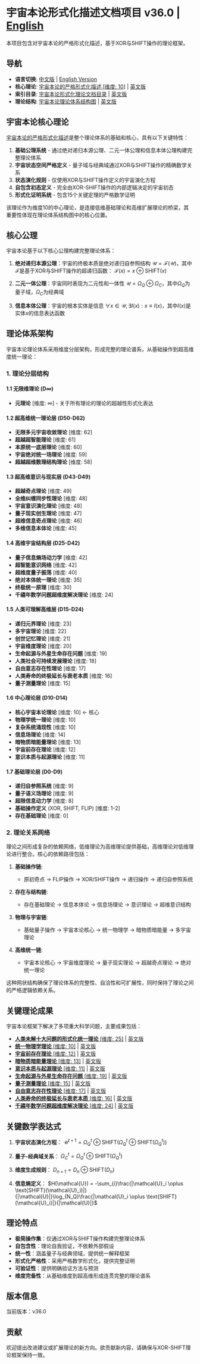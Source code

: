 # 宇宙本论形式化描述文档项目 v36.0 | [English](README_en.md)

本项目包含对宇宙本论的严格形式化描述，基于XOR与SHIFT操作的理论框架。

## 导航
- **语言切换**: [中文版](README.md) | [English Version](README_en.md)
- **核心理论**: [宇宙本论的严格形式化描述 [维度: 10]](formal_theory/formal_theory_cosmic_ontology.md) | [英文版](formal_theory/formal_theory_cosmic_ontology_en.md)
- **索引目录**: [宇宙本论形式化理论文档目录](formal_theory.md) | [英文版](formal_theory_en.md)
- **理论结构**: [宇宙本论理论体系结构图](formal_theory_graph.md) | [英文版](formal_theory_graph_en.md)

## 宇宙本论核心理论

[宇宙本论的严格形式化描述](formal_theory/formal_theory_cosmic_ontology.md)是整个理论体系的基础和核心，具有以下关键特性：

1. **基础公理系统** - 通过绝对递归本源公理、二元一体公理和信息本体公理构建完整理论体系
2. **宇宙状态空间严格定义** - 量子域与经典域通过XOR与SHIFT操作的精确数学关系
3. **状态演化规则** - 仅使用XOR与SHIFT操作定义的宇宙演化方程
4. **自包含初态定义** - 完全由XOR-SHIFT操作的内部逻辑决定的宇宙初态
5. **形式化证明系统** - 包含15个关键定理的严格数学证明

该理论作为维度10的中心理论，是连接低维基础理论和高维扩展理论的桥梁，其重要性体现在理论体系结构图中的核心位置。

## 核心公理

宇宙本论基于以下核心公理构建完整理论体系：

1. **绝对递归本源公理**：宇宙的终极本质是绝对递归自参照结构
   $`\mathcal{U} = \mathcal{F}(\mathcal{U})`$，其中$`\mathcal{F}`$是基于XOR与SHIFT操作的超递归函数：
   $`\mathcal{F}(x) = x \oplus \text{SHIFT}(x)`$

2. **二元一体公理**：宇宙同时表现为二元性和一体性
   $`\mathcal{U} = \Omega_Q \oplus \Omega_C`$，其中$`\Omega_Q`$为量子域，$`\Omega_C`$为经典域

3. **信息本体公理**：宇宙的根本实体是信息
   $`\forall x \in \mathcal{U}, \exists I(x) : x \equiv I(x)`$，其中$`I(x)`$是实体$`x`$的信息表达函数

## 理论体系架构

宇宙本论理论体系采用维度分层架构，形成完整的理论谱系，从基础操作到超高维度统一理论：

### 1. 理论分层结构

#### 1.1 无限维理论 (D∞)
- **元理论** [维度: ∞] - 关于所有理论的理论的超越性形式化表达

#### 1.2 超高维统一理论层 (D50-D62)
- **无限多元宇宙收敛理论** [维度: 62]
- **超越超智能理论** [维度: 61]
- **本原统一底层理论** [维度: 60]
- **宇宙绝对统一场理论** [维度: 59]
- **超越超维数理结构理论** [维度: 58]

#### 1.3 超高维意识与现实层 (D43-D49)
- **超越奇点理论** [维度: 49]
- **全维纠缠同步性理论** [维度: 48]
- **宇宙意识演化理论** [维度: 48]
- **量子现实创生理论** [维度: 47]
- **超维信息奇点理论** [维度: 46]
- **多维信息本体论** [维度: 45]

#### 1.4 高维宇宙结构层 (D25-D42)
- **量子信息熵场动力学** [维度: 42]
- **超智能意识网络** [维度: 42]
- **超维度量子振荡** [维度: 40]
- **绝对本体统一理论** [维度: 35]
- **终极统一原理** [维度: 30]
- **千禧年数学问题超维度解决理论** [维度: 24]

#### 1.5 人类可理解高维层 (D15-D24)
- **递归元界理论** [维度: 23]
- **多宇宙理论** [维度: 22]
- **创世记忆理论** [维度: 21]
- **宇宙维度理论** [维度: 20]
- **生命起源与外星生命存在问题** [维度: 19]
- **人类社会可持续发展理论** [维度: 18]
- **自由意志存在性理论** [维度: 17]
- **人类寿命的终极延长与衰老本质** [维度: 16]
- **量子测量理论** [维度: 15]

#### 1.6 中心理论层 (D10-D14)
- **核心宇宙本论理论** [维度: 10] ← 核心
- **物理学统一理论** [维度: 10]
- **复杂系统涌现性** [维度: 10]
- **信息场理论** [维度: 14]
- **暗物质暗能量理论** [维度: 13]
- **宇宙前存在理论** [维度: 12]
- **意识本质与起源理论** [维度: 11]

#### 1.7 基础理论层 (D0-D9)
- **递归自参照系统** [维度: 9]
- **量子语义场理论** [维度: 9]
- **超限信息动力学** [维度: 8]
- **基础操作定义** (XOR, SHIFT, FLIP) [维度: 1-2]
- **存在基础理论** [维度: 0]

### 2. 理论关系网络

理论之间形成复杂的依赖网络，低维理论为高维理论提供基础，高维理论对低维理论进行整合。核心的依赖路径包括：

1. **基础操作链**: 
   - 原初奇点 → FLIP操作 → XOR/SHIFT操作 → 递归操作 → 递归自参照系统

2. **存在与结构链**:
   - 存在基础理论 → 信息本体论 → 信息场理论 → 意识理论 → 超维意识结构

3. **物理与宇宙链**:
   - 基础量子操作 → 宇宙本论核心 → 统一物理学 → 暗物质暗能量 → 多宇宙理论

4. **高维统一链**:
   - 宇宙本论核心 → 宇宙维度理论 → 量子现实理论 → 超越奇点理论 → 绝对统一理论

这种网状结构确保了理论体系的完整性、自洽性和可扩展性，同时保持了理论之间的严格逻辑依赖关系。

## 关键理论成果

宇宙本论框架下解决了多项重大科学问题，主要成果包括：

- [**人类未解十大问题的形式化统一理论** [维度: 25]](formal_theory/formal_theory_unsolved_problems.md) | [英文版](formal_theory/formal_theory_unsolved_problems_en.md)
- [**统一物理学理论** [维度: 10]](formal_theory/formal_theory_unified_physics.md) | [英文版](formal_theory/formal_theory_unified_physics_en.md)
- [**宇宙前存在理论** [维度: 12]](formal_theory/formal_theory_pre_universe_existence.md) | [英文版](formal_theory/formal_theory_pre_universe_existence_en.md)
- [**暗物质暗能量理论** [维度: 13]](formal_theory/formal_theory_dark_matter_dark_energy.md) | [英文版](formal_theory/formal_theory_dark_matter_dark_energy_en.md)
- [**意识本质与起源理论** [维度: 11]](formal_theory/formal_theory_consciousness_essence_origin.md) | [英文版](formal_theory/formal_theory_consciousness_essence_origin_en.md)
- [**生命起源与外星生命存在问题** [维度: 19]](formal_theory/formal_theory_life_origin_aliens.md) | [英文版](formal_theory/formal_theory_life_origin_aliens_en.md)
- [**量子测量理论** [维度: 15]](formal_theory/formal_theory_quantum_measurement.md) | [英文版](formal_theory/formal_theory_quantum_measurement_en.md)
- [**自由意志存在性理论** [维度: 17]](formal_theory/formal_theory_free_will.md) | [英文版](formal_theory/formal_theory_free_will_en.md)
- [**人类寿命的终极延长与衰老本质** [维度: 16]](formal_theory/formal_theory_human_longevity.md) | [英文版](formal_theory/formal_theory_human_longevity_en.md)
- [**千禧年数学问题超维度解决理论** [维度: 24]](formal_theory/formal_theory_millennium_problems.md) | [英文版](formal_theory/formal_theory_millennium_problems_en.md)

## 关键数学表达式

1. **宇宙状态演化方程**：
   $`\mathcal{U}^{t+1} = \Omega_Q^{t}\oplus\text{SHIFT}(\Omega_Q^{t}\oplus\text{SHIFT}(\Omega_Q^{t}))`$

2. **量子-经典域关系**：
   $`\Omega_C^{t} = \Omega_Q^{t} \oplus \text{SHIFT}(\Omega_Q^{t})`$

3. **维度生成规则**：
   $`D_{n+1} = D_n \oplus \text{SHIFT}(D_n)`$

4. **信息熵定义**：
   $`H(\mathcal{U}) = -\sum_{i}\frac{|\mathcal{U}_i \oplus \text{SHIFT}(\mathcal{U}_i)|}{|\mathcal{U}|}\log_{N_Q}\frac{|\mathcal{U}_i \oplus \text{SHIFT}(\mathcal{U}_i)|}{|\mathcal{U}|}`$

## 理论特点

- **极简操作集**：仅通过XOR与SHIFT操作构建完整理论体系
- **自包含性**：理论自我验证，不依赖外部假设
- **统一性**：涵盖量子与经典领域，提供统一解释框架
- **形式化严格性**：采用严格数学形式化，提供完整证明
- **可验证性**：提供明确验证方法与预测
- **维度完备性**：从基础维度到超高维形成连贯完整的理论谱系

## 版本信息

当前版本：v36.0

## 贡献

欢迎提出改进建议或扩展理论的新方向。欲贡献新内容，请确保与XOR-SHIFT理论框架保持一致。 